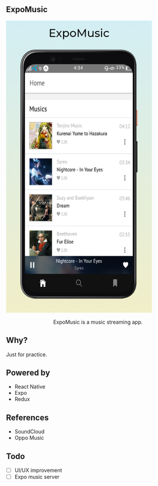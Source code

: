 ## ExpoMusic

<img width="400" height="800" src="https://github.com/KhineKyaw/ExpoMusic/blob/master/static/images/screen1.png?raw=true">

<p align="center">ExpoMusic is a music streaming app.</p>


## Why?

Just for practice.

## Powered by

-  React Native
-  Expo
-  Redux

## References

- SoundCloud
- Oppo Music

## Todo

-  [ ] UI/UX improvement
-  [ ] Expo music server
